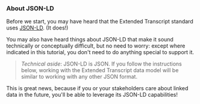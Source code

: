 ### <a id="jsonld"></a> About JSON-LD

Before we start, you may have heard that the Extended Transcript standard uses [JSON-LD](https://json-ld.org/). (It does!)

You may also have heard things about JSON-LD that make it sound technically or conceptually difficult, but no need to worry: except where indicated in this tutorial, you don't need to do anything special to support it.

> *Technical aside*: JSON-LD is JSON. If you follow the instructions below, working with the Extended Transcript data model will be similar to working with any other JSON format.

This is great news, because if you or your stakeholders care about linked data in the future, you'll be able to leverage its JSON-LD capabilities!
